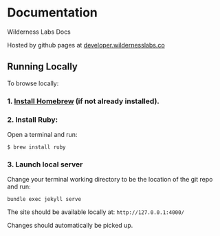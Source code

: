 # Documentation
Wilderness Labs Docs

Hosted by github pages at [developer.wildernesslabs.co](http://developer.wildernesslabs.co)


## Running Locally

To browse locally:

### 1. [Install Homebrew](https://brew.sh/) (if not already installed).


### 2. Install Ruby:
Open a terminal and run:

```
$ brew install ruby
```

### 3. Launch local server

Change your terminal working directory to be the location of the git repo and run:

```
bundle exec jekyll serve
```

The site should be available locally at: `http://127.0.0.1:4000/`

Changes should automatically be picked up.
